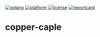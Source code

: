 [![golang](https://img.shields.io/badge/powered_by-Go-3362c2.svg?style=flat-square)](https://golang.org)
[![platform](https://img.shields.io/badge/platform-Any-ec2eb4.svg?style=flat-square)]()
[![license](https://img.shields.io/github/license/mashape/apistatus.svg?style=flat-square)]()
[![reportcard](https://goreportcard.com/badge/github.com/bjwschaap/copper-caple?style=flat-square)](https://goreportcard.com/report/github.com/bjwschaap/copper-caple)
# copper-caple
